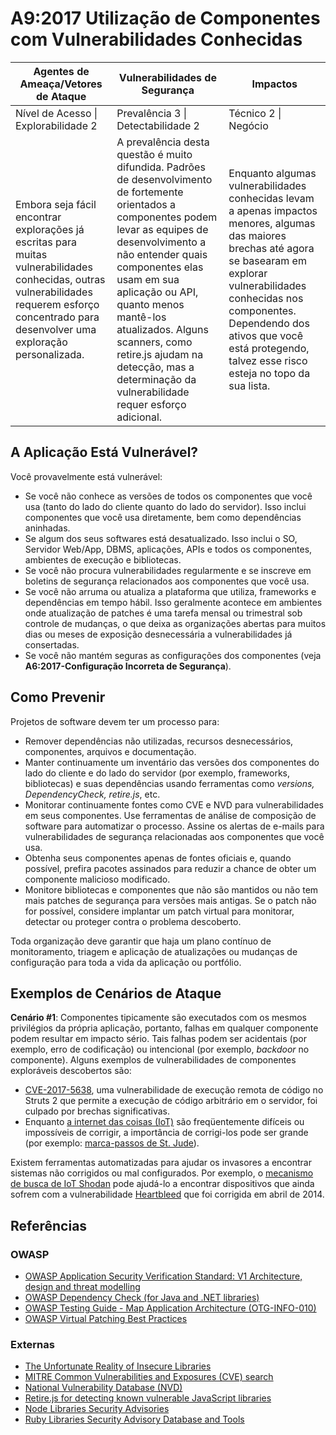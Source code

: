 # A9:2017 Utilização de Componentes com Vulnerabilidades Conhecidas

| Agentes de Ameaça/Vetores de Ataque | Vulnerabilidades de Segurança | Impactos |
| -- | -- | -- |
| Nível de Acesso \| Explorabilidade 2 | Prevalência 3 \| Detectabilidade 2 | Técnico 2 \| Negócio |
| Embora seja fácil encontrar explorações já escritas para muitas vulnerabilidades conhecidas, outras vulnerabilidades requerem esforço concentrado para desenvolver uma exploração personalizada. | A prevalência desta questão é muito difundida. Padrões de desenvolvimento de fortemente orientados a componentes podem levar as equipes de desenvolvimento a não entender quais componentes elas usam em sua aplicação ou API, quanto menos mantê-los atualizados. Alguns scanners, como retire.js ajudam na detecção, mas a determinação da vulnerabilidade requer esforço adicional. | Enquanto algumas vulnerabilidades conhecidas levam a apenas impactos menores, algumas das maiores brechas até agora se basearam em explorar vulnerabilidades conhecidas nos componentes. Dependendo dos ativos que você está protegendo, talvez esse risco esteja no topo da sua lista. |

## A Aplicação Está Vulnerável?

Você provavelmente está vulnerável:

* Se você não conhece as versões de todos os componentes que você usa (tanto do lado do cliente quanto do lado do servidor). Isso inclui componentes que você usa diretamente, bem como dependências aninhadas.
* Se algum dos seus softwares está desatualizado. Isso inclui o SO, Servidor Web/App, DBMS, aplicações, APIs e todos os componentes, ambientes de execução e bibliotecas.
* Se você não procura vulnerabilidades regularmente e se inscreve em boletins de segurança relacionados aos componentes que você usa.
* Se você não arruma ou atualiza a plataforma que utiliza, frameworks e dependências em tempo hábil. Isso geralmente acontece em ambientes onde atualização de patches é uma tarefa mensal ou trimestral sob controle de mudanças, o que deixa as organizações abertas para muitos dias ou meses de exposição desnecessária a vulnerabilidades já consertadas.
* Se você não mantém seguras as configurações dos componentes (veja **A6:2017-Configuração Incorreta de Segurança**).

## Como Prevenir

Projetos de software devem ter um processo para:

* Remover dependências não utilizadas, recursos desnecessários, componentes, arquivos e documentação.
* Manter continuamente um inventário das versões dos componentes do lado do cliente e do lado do servidor (por exemplo, frameworks, bibliotecas) e suas dependências usando ferramentas como *versions, DependencyCheck, retire.js*, etc.
* Monitorar continuamente fontes como CVE e NVD para vulnerabilidades em seus componentes. Use ferramentas de análise de composição de software para automatizar o processo. Assine os alertas de e-mails para vulnerabilidades de segurança relacionadas aos componentes que você usa.
* Obtenha seus componentes apenas de fontes oficiais e, quando possível, prefira pacotes assinados para reduzir a chance de obter um componente malicioso modificado.
* Monitore bibliotecas e componentes que não são mantidos ou não tem mais patches de segurança para versões mais antigas. Se o patch não for possível, considere implantar um patch virtual para monitorar, detectar ou proteger contra o problema descoberto.

Toda organização deve garantir que haja um plano contínuo de monitoramento, triagem e aplicação de atualizações ou mudanças de configuração para toda a vida da aplicação ou portfólio.

## Exemplos de Cenários de Ataque

**Cenário #1**: Componentes tipicamente são executados com os mesmos privilégios da própria aplicação, portanto, falhas em qualquer componente podem resultar em impacto sério. Tais falhas podem ser acidentais (por exemplo, erro de codificação) ou intencional (por exemplo, *backdoor* no componente). Alguns exemplos de vulnerabilidades de componentes exploráveis descobertos são:

* [CVE-2017-5638](https://cve.mitre.org/cgi-bin/cvename.cgi?name=CVE-2017-5638), uma vulnerabilidade de execução remota de código no Struts 2 que permite a execução de código arbitrário em o servidor, foi culpado por brechas significativas.
* Enquanto [a internet das coisas (IoT)](https://en.wikipedia.org/wiki/Internet_of_things) são freqüentemente difíceis ou impossíveis de corrigir, a importância de corrigi-los pode ser grande (por exemplo: [marca-passos de St. Jude](https://arstechnica.com/information-technology/2017/08/465k-patients-need-a-firmware-update-to-prevent-serious-pacemaker-hacks/)).

Existem ferramentas automatizadas para ajudar os invasores a encontrar sistemas não corrigidos ou mal configurados. Por exemplo, o [mecanismo de busca de IoT Shodan](https://www.shodan.io/report/89bnfUyJ) pode ajudá-lo a encontrar dispositivos que ainda sofrem com a vulnerabilidade [Heartbleed](https://en.wikipedia.org/wiki/Heartbleed) que foi corrigida em abril de 2014.

## Referências

### OWASP

* [OWASP Application Security Verification Standard: V1 Architecture, design and threat modelling](https://owasp.org/www-project-application-security-verification-standard/)
* [OWASP Dependency Check (for Java and .NET libraries)](https://owasp.org/www-project-dependency-check/)
* [OWASP Testing Guide - Map Application Architecture (OTG-INFO-010)](https://owasp.org/www-project-web-security-testing-guide/latest/4-Web_Application_Security_Testing/01-Information_Gathering/10-Map_Application_Architecture)
* [OWASP Virtual Patching Best Practices](https://owasp.org/www-community/Virtual_Patching_Best_Practices)

### Externas

* [The Unfortunate Reality of Insecure Libraries](https://www.aspectsecurity.com/research-presentations/the-unfortunate-reality-of-insecure-libraries)
* [MITRE Common Vulnerabilities and Exposures (CVE) search](https://www.cvedetails.com/version-search.php)
* [National Vulnerability Database (NVD)](https://nvd.nist.gov/)
* [Retire.js for detecting known vulnerable JavaScript libraries](https://github.com/retirejs/retire.js/)
* [Node Libraries Security Advisories](https://nodesecurity.io/advisories)
* [Ruby Libraries Security Advisory Database and Tools](https://rubysec.com/)
